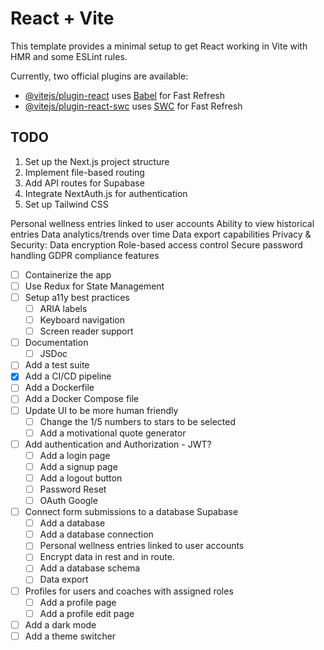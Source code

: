 # React + Vite

This template provides a minimal setup to get React working in Vite with HMR and some ESLint rules.

Currently, two official plugins are available:

- [@vitejs/plugin-react](https://github.com/vitejs/vite-plugin-react/blob/main/packages/plugin-react/README.md) uses [Babel](https://babeljs.io/) for Fast Refresh
- [@vitejs/plugin-react-swc](https://github.com/vitejs/vite-plugin-react-swc) uses [SWC](https://swc.rs/) for Fast Refresh



## TODO

1. Set up the Next.js project structure
2. Implement file-based routing
3. Add API routes for Supabase
4. Integrate NextAuth.js for authentication
5. Set up Tailwind CSS

Personal wellness entries linked to user accounts
Ability to view historical entries
Data analytics/trends over time
Data export capabilities
Privacy & Security:
Data encryption
Role-based access control
Secure password handling
GDPR compliance features

- [ ] Containerize the app
- [ ] Use Redux for State Management
- [ ] Setup a11y best practices
    - [ ] ARIA labels
    - [ ] Keyboard navigation
    - [ ] Screen reader support
- [ ] Documentation
    - [ ] JSDoc
- [ ] Add a test suite
- [x] Add a CI/CD pipeline
- [ ] Add a Dockerfile
- [ ] Add a Docker Compose file
- [ ] Update UI to be more human friendly
    - [ ] Change the 1/5 numbers to stars to be selected
    - [ ] Add a motivational quote generator 
- [ ] Add authentication and Authorization - JWT?
    - [ ] Add a login page
    - [ ] Add a signup page
    - [ ] Add a logout button
    - [ ] Password Reset
    - [ ] OAuth Google
- [ ] Connect form submissions to a database Supabase
    - [ ] Add a database
    - [ ] Add a database connection
    - [ ] Personal wellness entries linked to user accounts
    - [ ] Encrypt data in rest and in route.
    - [ ] Add a database schema
    - [ ] Data export
- [ ] Profiles for users and coaches with assigned roles
    - [ ] Add a profile page
    - [ ] Add a profile edit page
- [ ] Add a dark mode
- [ ] Add a theme switcher